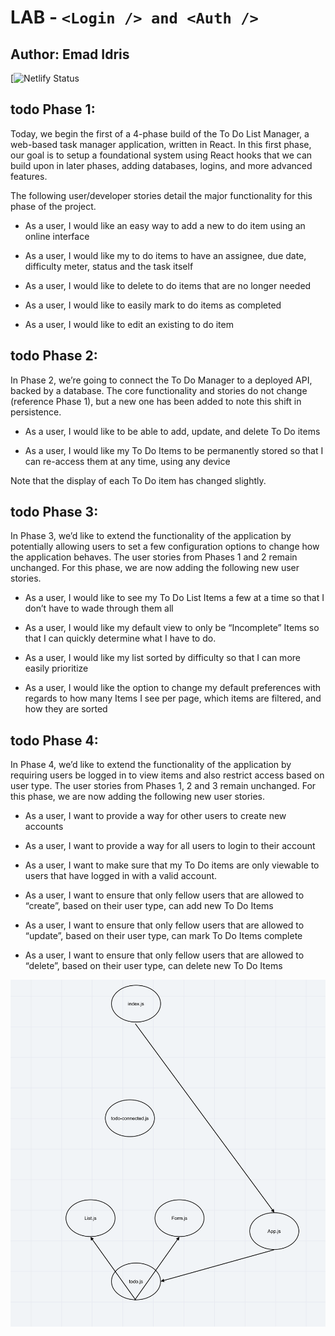 # LAB - `<Login /> and <Auth />`

## Author: Emad Idris


[![Netlify Status]()


## todo Phase 1:

Today, we begin the first of a 4-phase build of the To Do List Manager, a web-based task manager application, written in React. In this first phase, our goal is to setup a foundational system using React hooks that we can build upon in later phases, adding databases, logins, and more advanced features.

The following user/developer stories detail the major functionality for this phase of the project.

- As a user, I would like an easy way to add a new to do item using an online interface

- As a user, I would like my to do items to have an assignee, due date, difficulty meter, status and the task itself

- As a user, I would like to delete to do items that are no longer needed

- As a user, I would like to easily mark to do items as completed

- As a user, I would like to edit an existing to do item

## todo Phase 2:

In Phase 2, we’re going to connect the To Do Manager to a deployed API, backed by a database. The core functionality and stories do not change (reference Phase 1), but a new one has been added to note this shift in persistence.

- As a user, I would like to be able to add, update, and delete To Do items

- As a user, I would like my To Do Items to be permanently stored so that I can re-access them at any time, using any device

Note that the display of each To Do item has changed slightly.

## todo Phase 3:

In Phase 3, we’d like to extend the functionality of the application by potentially allowing users to set a few configuration options to change how the application behaves. The user stories from Phases 1 and 2 remain unchanged. For this phase, we are now adding the following new user stories.

- As a user, I would like to see my To Do List Items a few at a time so that I don’t have to wade through them all

- As a user, I would like my default view to only be “Incomplete” Items so that I can quickly determine what I have to do.

- As a user, I would like my list sorted by difficulty so that I can more easily prioritize

- As a user, I would like the option to change my default preferences with regards to how many Items I see per page, which items are filtered, and how they are sorted

## todo Phase 4:

In Phase 4, we’d like to extend the functionality of the application by requiring users be logged in to view items and also restrict access based on user type. The user stories from Phases 1, 2 and 3 remain unchanged. For this phase, we are now adding the following new user stories.

- As a user, I want to provide a way for other users to create new accounts

- As a user, I want to provide a way for all users to login to their account

- As a user, I want to make sure that my To Do items are only viewable to users that have logged in with a valid account.

- As a user, I want to ensure that only fellow users that are allowed to “create”, based on their user type, can add new To Do Items

- As a user, I want to ensure that only fellow users that are allowed to “update”, based on their user type, can mark To Do Items complete

- As a user, I want to ensure that only fellow users that are allowed to “delete”, based on their user type, can delete new To Do Items

![](./lab.png)